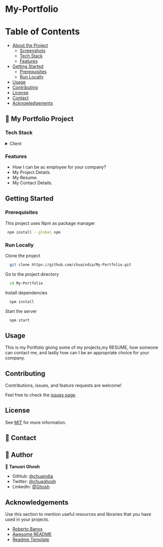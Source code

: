 # My-Portfolio

<!-- Table of Contents -->

# Table of Contents

- [About the Project](#star2-about-the-project)
  - [Screenshots](#camera-screenshots)
  - [Tech Stack](#space_invader-tech-stack)
  - [Features](#dart-features)
- [Getting Started](#toolbox-getting-started)
  - [Prerequisites](#bangbang-prerequisites)
  - [Run Locally](#running-run-locally)
- [Usage](#eyes-usage)
- [Contributing](#wave-contributing)
- [License](#warning-license)
- [Contact](#handshake-contact)
- [Acknowledgements](#gem-acknowledgements)

## :star2: My Portfolio Project


### Tech Stack

<details>
  <summary>Client</summary>
  <ul>
    <li><a href="https://reactjs.org/">HTML</a></li>
    <li><a href="https://reactjs.org/">CSS</a></li>
    <li><a href="https://reactjs.org/">JAVASCRIPT</a></li>
  </ul>
</details>


### Features

- How I can be ac employee for your company?
- My Project Details.
- My Resume.
- My Contact Details.



## Getting Started



### Prerequisites

This project uses Npm as package manager

```bash
 npm install --global npm
```



### Run Locally

Clone the project

```bash
  git clone https://github.com/chuaindia/My-Portfolio.git
```

Go to the project directory

```bash
  cd My-Portfolio
```

Install dependencies

```bash
  npm install
```

Start the server

```bash
  npm start
```

<!-- Usage -->

## Usage

This is my Portfolio giving some of my projects,my RESUME, how someone can contact me, and lastly how can I be an appropriate choice for your company.

<!-- Contributing -->

## Contributing

Contributions, issues, and feature requests are welcome!

Feel free to check the [issues page](https://github.com/chuaindia/My-Portfolio/issues).

<!-- License -->

## License

See [MIT](./MIT.md) for more information.

<!-- Contact -->

## :handshake: Contact

<!-- AUTHORS -->

## 👥 Author <a name="authors"></a>

👤 **Tanusri Ghosh**
- GitHub: [@chuaindia](https://github.com/chuaindia)
- Twitter: [@chuaghosh](https://twitter.com/chuaghosh25) 
- LinkedIn: [@Ghosh](https://www.linkedin.com/in/tanusrighosh/)

<!-- Acknowledgments -->

## Acknowledgements

Use this section to mention useful resources and libraries that you have used in your projects.

- [Roberto Banos](https://github.com/rbanos-mv)
- [Awesome README](https://github.com/ABDULALI3468/MY_PORTFOLIO/README.md)
- [Readme Template](https://github.com/othneildrew/Best-README-Template)
